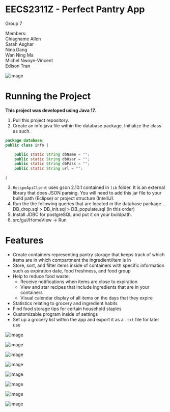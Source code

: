 # EECS2311Z - Perfect Pantry App
Group 7  

Members:  
Chiaghame Allen  
Sarah Asghar   
Nina Dang    
Wan Ning Ma   
Michel Nwoye-Vincent    
Edison Tran  

![image](https://github.com/EECS2311/EECS2311/assets/80595547/abb1524f-ab3a-40b9-a31f-7d3720e94506)


# Running the Project
**This project was developed using Java 17.**

1. Pull this project repository.
2. Create an info.java file within the database package.
Initialize the class as such.
```java
package database;
public class info {

	public static String dbName = "";
	public static String dbUser = "";
	public static String dbPass = "";
	public static String url = "";

}
```
3. `RecipeApiClient` uses gson 2.10.1 contained in `lib` folder. It is an external library that does JSON parsing. You will need to add this jar file to your build path (Eclipse) or project structure (IntelliJ).
4. Run the the following queries that are located in the database package... DB_drop.sql > DB_init.sql > DB_populate.sql (in this order)
5. Install JDBC for postgreSQL and put it on your buildpath.
6. src/gui/HomeView -> Run

# Features

* Create containers representing pantry storage that keeps track of which items are in which compartment the ingredient/item is in
* Store, sort, and filter items inside of containers with specific information such as expiration date, food freshness, and food group
* Help to reduce food waste:
	* Receive notifications when items are close to expiration
	* View and star recipes that include ingredients that are in your containers
	* Visual calendar display of all items on the days that they expire
* Statistics relating to grocery and ingredient habits
* Find food storage tips for certain household staples
* Customizable program inside of settings
* Set up a grocery list within the app and export it as a `.txt` file for later use

![image](https://github.com/EECS2311/EECS2311/assets/80595547/ddca1879-1ce4-4307-8a8a-a65957d3c20f)

![image](https://github.com/EECS2311/EECS2311/assets/80595547/b6f433f3-623a-461c-8467-70bc62133e74)

![image](https://github.com/EECS2311/EECS2311/assets/80595547/7e100ca4-3ddb-411a-bb89-9f57fc7df340)

![image](https://github.com/EECS2311/EECS2311/assets/80595547/3dc11725-1d73-4048-83ab-547cc71d0239)

![image](https://github.com/EECS2311/EECS2311/assets/80595547/ffe58f8a-242f-41b0-9bc0-76e76097dd97)

![image](https://github.com/EECS2311/EECS2311/assets/80595547/0b474bb7-e13c-4311-8309-92a333c8b996)

![image](https://github.com/EECS2311/EECS2311/assets/80595547/1b49c138-5f3b-4d04-9a01-e467fd9a4400)

![image](https://github.com/EECS2311/EECS2311/assets/80595547/4fa8f637-df1e-4b1a-9cd5-a52f01717ea5)





 
